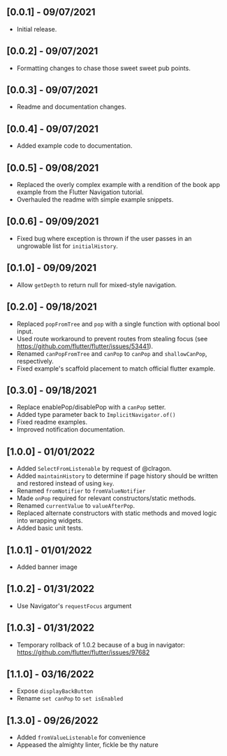 ## [0.0.1] - 09/07/2021

* Initial release.

## [0.0.2] - 09/07/2021

* Formatting changes to chase those sweet sweet pub points.

## [0.0.3] - 09/07/2021

* Readme and documentation changes.

## [0.0.4] - 09/07/2021

* Added example code to documentation.

## [0.0.5] - 09/08/2021

* Replaced the overly complex example with a rendition of the book app example from the Flutter Navigation tutorial.
* Overhauled the readme with simple example snippets.

## [0.0.6] - 09/09/2021

* Fixed bug where exception is thrown if the user passes in an ungrowable list for `initialHistory`.

## [0.1.0] - 09/09/2021

* Allow `getDepth` to return null for mixed-style navigation.

## [0.2.0] - 09/18/2021

* Replaced `popFromTree` and `pop` with a single function with optional bool input.
* Used route workaround to prevent routes from stealing focus (see https://github.com/flutter/flutter/issues/53441).
* Renamed `canPopFromTree` and `canPop` to `canPop` and `shallowCanPop`, respectively.
* Fixed example's scaffold placement to match official flutter example.


## [0.3.0] - 09/18/2021

* Replace enablePop/disablePop with a `canPop` setter.
* Added type parameter back to `ImplicitNavigator.of()`
* Fixed readme examples.
* Improved notification documentation.


## [1.0.0] - 01/01/2022

* Added `SelectFromListenable` by request of @clragon.
* Added `maintainHistory` to determine if page history should be written and restored instead of using `key`.
* Renamed `fromNotifier` to `fromValueNotifier`
* Made `onPop` required for relevant constructors/static methods.
* Renamed `currentValue` to `valueAfterPop`.
* Replaced alternate constructors with static methods and moved logic into wrapping widgets.
* Added basic unit tests.

## [1.0.1] - 01/01/2022

* Added banner image

## [1.0.2] - 01/31/2022

* Use Navigator's `requestFocus` argument

## [1.0.3] - 01/31/2022

* Temporary rollback of 1.0.2 because of a bug in navigator: https://github.com/flutter/flutter/issues/97682

## [1.1.0] - 03/16/2022

* Expose `displayBackButton`
* Rename `set canPop` to `set isEnabled`

## [1.3.0] - 09/26/2022

* Added `fromValueListenable` for convenience
* Appeased the almighty linter, fickle be thy nature


